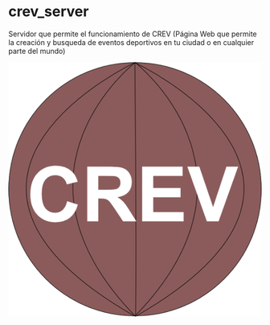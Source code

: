 # crev_server
Servidor que permite el funcionamiento de CREV (Página Web que permite la creación y busqueda de eventos deportivos en tu ciudad o en cualquier parte del mundo)



<p align="center">
  <img src="https://raw.githubusercontent.com/danielmera2912/crev_server/master/crev_logo.png" />
</p>
